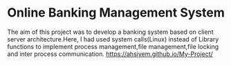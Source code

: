 # Online Banking Management System
The aim of this project was to develop a banking system based on client server architecture.Here, I had used system calls(Linux) instead of Library functions to implement process management,file management,file locking and inter process
communication.
https://ahsiyem.github.io/My-Project/
